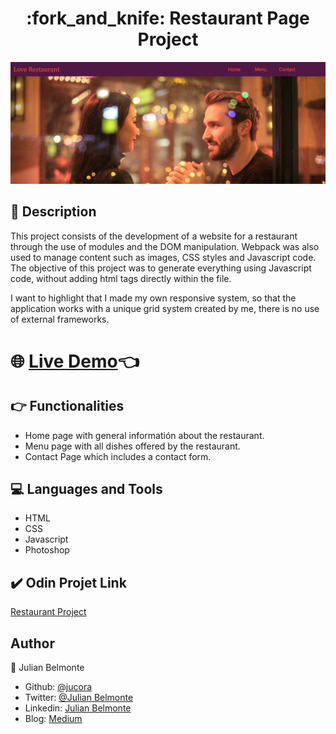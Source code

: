 <h1 align="center">:fork_and_knife: Restaurant Page Project</h1>

<p align="center">
  <img src="src/images/restaurant.png">
</p>

## :pencil: Description

This project consists of the development of a website for a restaurant through the use of modules and the DOM manipulation. Webpack was also used to manage content such as images, CSS styles and Javascript code. The objective of this project was to generate everything using Javascript code, without adding html tags directly within the file.

I want to highlight that I made my own responsive system, so that the application works with a unique grid system created by me, there is no use of external frameworks.

# :globe_with_meridians: [Live Demo](https://raw.githack.com/jucora/Restaurant-Page/master/dist/index.html):point_left:

## :point_right: Functionalities

- Home page with general informatión about the restaurant.
- Menu page with all dishes offered by the restaurant.
- Contact Page which includes a contact form.

## :computer: Languages and Tools

- HTML
- CSS
- Javascript
- Photoshop

## :heavy_check_mark: Odin Projet Link

[Restaurant Project](https://www.theodinproject.com/courses/javascript/lessons/restaurant-page)

## Author

:man: Julian Belmonte

- Github: [@jucora](https://github.com/jucora)
- Twitter: [@Julian Belmonte](twitter.com/JulianBelmonte)
- Linkedin: [Julian Belmonte](linkedin.com/in/julianbel)
- Blog: [Medium](https://medium.com/@artjulius)
